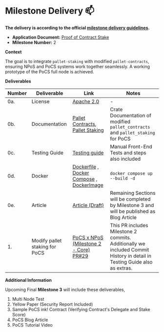 # Milestone Delivery :mailbox:

**The delivery is according to the official [milestone delivery guidelines](https://github.com/w3f/Grants-Program/blob/master/docs/Support%20Docs/milestone-deliverables-guidelines.md).**  

* **Application Document:** [Proof of Contract Stake](https://github.com/w3f/Grants-Program/tree/master/applications/PoCS.md)
* **Milestone Number:** 2

**Context**

The goal is to integrate `pallet-staking` with modified `pallet-contracts`, ensuring NPoS and PoCS systems work together seamlessly. A working prototype of the PoCS full node is achieved. 

**Deliverables**

|Number|Deliverable|Link|Notes|
|-------------|-------------|------------- |------------- |
|0a.|License| [Apache 2.0](https://github.com/auguth/pocs/blob/master/LICENSE) |-|
|0b.|Documentation| [Pallet Contracts](https://auguth.github.io/pocs/target/doc/pallet_contracts/), [Pallet Staking](https://auguth.github.io/pocs/target/doc/pallet_staking/) | Crate Documentation of modified `pallet_contracts` and `pallet_staking` for PoCS|
|0c.|Testing Guide| [Testing guide](https://github.com/auguth/pocs/blob/master/TESTING-GUIDE.md) |Manual Front-End Tests and steps also included|
|0d.|Docker | [Dockerfile](https://github.com/auguth/pocs/blob/master/Dockerfile) , [Docker Compose](https://github.com/auguth/pocs/blob/master/docker-compose.yml) , [DockerImage](https://github.com/auguth/pocs/blob/master/README.md#docker-pull)| `docker compose up --build -d` |
|0e.|Article|[Article (Draft)](https://github.com/auguth/pocs/blob/master/ARTICLE.md)|Remaining Sections will be completed by Milestone 3 and will be published as Blog Article|
|1.|Modify pallet staking for PoCS|[PoCS x NPoS (Milestone 2 - Core) PR#29](https://github.com/auguth/pocs/pull/29)|This PR includes Milestone 2 commits. Additionally we included Commit History in detail in Testing Guide also as extras.|

**Additional Information**

Upcoming Final **Milestone 3** will include these deliverables,
1. Multi Node Test
2. Yellow Paper (Security Report Included)
3. Sample PoCS ink! Contract (Verifying Contract's Delegate and Stake Score)
4. PoCS Blog Article
5. PoCS Tutorial Video